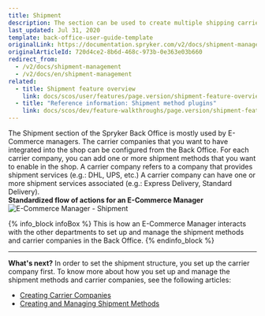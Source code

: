 ```yaml
---
title: Shipment
description: The section can be used to create multiple shipping carriers and add shipment services and methods in the Back Office.
last_updated: Jul 31, 2020
template: back-office-user-guide-template
originalLink: https://documentation.spryker.com/v2/docs/shipment-management
originalArticleId: 720d4ce2-8b6d-468c-973b-0e363e03b660
redirect_from:
  - /v2/docs/shipment-management
  - /v2/docs/en/shipment-management
related:
  - title: Shipment feature overview
    link: docs/scos/user/features/page.version/shipment-feature-overview.html
  - title: "Reference information: Shipment method plugins"
    link: docs/scos/dev/feature-walkthroughs/page.version/shipment-feature-walkthrough/reference-information-shipment-method-plugins.html
---
```


The Shipment section of the Spryker Back Office is mostly used by E-Commerce managers.
The carrier companies that you want to have integrated into the shop can be configured from the Back Office. For each carrier company, you can add one or more shipment methods that you want to enable in the shop.
A carrier company refers to a company that provides shipment services (e.g.: DHL, UPS, etc.) A carrier company can have one or more shipment services associated (e.g.: Express Delivery, Standard Delivery).
<br>**Standardized flow of actions for an E-Commerce Manager**
![E-Commerce Manager - Shipment](https://cdn.document360.io/9fafa0d5-d76f-40c5-8b02-ab9515d3e879/Images/Documentation/E-Commerce%20Manager%20-%20Shipment.png)

{% info_block infoBox %}
This is how an E-Commerce Manager interacts with the other departments to set up and manage the shipment methods and carrier companies in the Back Office.
{% endinfo_block %}
***
**What's next?**
In order to set the shipment structure, you set up the carrier company first.
To know more about how you set up and manage the shipment methods and carrier companies, see the following articles:

* [Creating Carrier Companies](/docs/scos/user/back-office-user-guides/{{page.version}}/administration/delivery-methods/creating-carrier-companies.html)
* [Creating and Managing Shipment Methods](/docs/scos/user/back-office-user-guides/{{page.version}}/administration/delivery-methods/creating-and-managing-delivery-methods.html)
